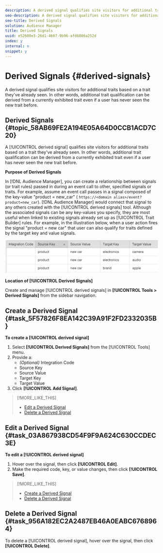 ```yaml
---
description: A derived signal qualifies site visitors for additional traits based on a trait they've already seen. In other words, additional trait qualification can be derived from a currently exhibited trait even if a user has never seen the new trait before.
seo-description: A derived signal qualifies site visitors for additional traits based on a trait they've already seen. In other words, additional trait qualification can be derived from a currently exhibited trait even if a user has never seen the new trait before.
seo-title: Derived Signals
solution: Audience Manager
title: Derived Signals
uuid: e52600e3-26d1-4607-9b96-afd6086a252d
index: y
internal: n
snippet: y
---
```


# Derived Signals {#derived-signals}

A derived signal qualifies site visitors for additional traits based on a trait they've already seen. In other words, additional trait qualification can be derived from a currently exhibited trait even if a user has never seen the new trait before.

## Derived Signals {#topic_58AB69FE2A194E05A64D0CCB1ACD7C20}

A [!UICONTROL derived signal] qualifies site visitors for additional traits based on a trait they've already seen. In other words, additional trait qualification can be derived from a currently exhibited trait even if a user has never seen the new trait before.

<!-- 
c_tb_derived_signal.xml
 -->

**Purpose of Derived Signals**

In [!DNL Audience Manager], you can create a relationship between signals (or trait rules) passed in during an event call to other, specified signals or traits. For example, assume an event call passes in a signal composed of the key-value "product = new_car" ( `https://<domain alias>/event?product=new_car`). [!DNL Audience Manager] would connect that signal to any others created with the [!UICONTROL derived signals] tool. Although the associated signals can be any key-values you specify, they are most useful when linked to existing signals already set up as [!UICONTROL Trait Builder] rules. For example, in the illustration below, when a user action fires the signal "product = new car" that user can also qualify for traits defined by the target key and value signals.

![](assets/derived_signal_example.png)

**Location of [!UICONTROL Derived Signals]**

Create and manage [!UICONTROL derived signals] in **[!UICONTROL Tools > Derived Signals]** from the sidebar navigation. 

## Create a Derived Signal {#task_5F57826F8EA142C39A91F2FD2332035B}

<!-- 
t_tb_create_derived.xml
 -->

**To create a [!UICONTROL derived signal]** 

1. Select **[!UICONTROL Derived Signals]** from the [!UICONTROL Tools] menu.
1. Provide a:
    * *(Optional)* Integration Code 
    * Source Key 
    * Source Value 
    * Target Key 
    * Target Value
1. Click **[!UICONTROL Add Signal]**.

>[!MORE_LIKE_THIS]
>
>* [Edit a Derived Signal](../c-features/derived-signals.md#task_03A867938CD54F9F9A624C630CCDEC3E)
>* [Delete a Derived Signal](../c-features/derived-signals.md#task_956A182EC2A2487EB46A0EABC6768964)

## Edit a Derived Signal {#task_03A867938CD54F9F9A624C630CCDEC3E}

<!-- 
t_tb_edit_derived.xml
-->

**To edit a [!UICONTROL derived signal]** 

1. Hover over the signal, then click **[!UICONTROL Edit]**.
1. Make the required code, key, or value changes, then click **[!UICONTROL Save]**.

>[!MORE_LIKE_THIS]
>
>* [Create a Derived Signal](../c-features/derived-signals.md#task_5F57826F8EA142C39A91F2FD2332035B)
>* [Delete a Derived Signal](../c-features/derived-signals.md#task_956A182EC2A2487EB46A0EABC6768964)

## Delete a Derived Signal {#task_956A182EC2A2487EB46A0EABC6768964}

<!-- 
t_tb_delete_derived.xml
-->

To delete a [!UICONTROL derived signal], hover over the signal, then click **[!UICONTROL Delete]**.
